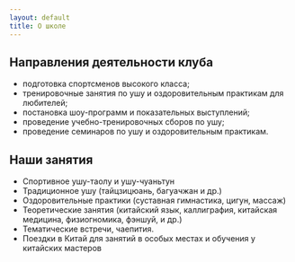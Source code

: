 ```yaml
---
layout: default
title: О школе
---
```

## Направления деятельности клуба
* подготовка спортсменов высокого класса;
* тренировочные занятия по ушу и оздоровительным практикам для любителей;
* постановка шоу-программ и показательных выступлений;
* проведение учебно-тренировочных сборов по ушу;
* проведение семинаров по ушу и оздоровительным практикам.


## Наши занятия
* Спортивное ушу-таолу и ушу-чуаньтун
* Традиционное ушу (тайцзицюань, багуачжан и др.)
* Оздоровительные практики (суставная гимнастика, цигун, массаж)
* Теоретические занятия (китайский язык, каллиграфия, китайская медицина, физиогномика, фэншуй, и др.)
* Тематические встречи, чаепития.
* Поездки в Китай для занятий в особых местах и обучения у китайских мастеров
